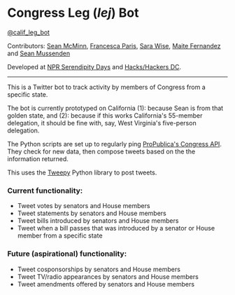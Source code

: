 # Congress Leg (_lej_) Bot

[@calif_leg_bot](https://twitter.com/calif_leg_bot)

Contributors: [Sean McMinn](https://twitter.com/shmcminn), [Francesca Paris](https://twitter.com/fparises), [Sara Wise](https://twitter.com/sara_wise), [Maite Fernandez](https://twitter.com/maits) and [Sean Mussenden](smussenden)

Developed at [NPR Serendipity Days](https://www.npr.org/sections/inside/2011/10/14/141312774/happy-accidents-the-joy-of-serendipity-days) and [Hacks/Hackers DC](https://www.meetup.com/Hacks-Hackers-DC/).

-----------

This is a Twitter bot to track activity by members of Congress from a specific state.

The bot is currently prototyped on California (1): because Sean is from that golden state, and (2): because if this works California's 55-member delegation, it should be fine with, say, West Virginia's five-person delegation. 

The Python scripts are set up to regularly ping [ProPublica's Congress API](https://projects.propublica.org/api-docs/congress-api/). They check for new data, then compose tweets based on the the information returned.

This uses the [Tweepy](http://www.tweepy.org/) Python library to post tweets.


### Current functionality:

- Tweet votes by senators and House members
- Tweet statements by senators and House members
- Tweet bills introduced by senators and House members
- Tweet when a  bill passes that was introduced by a senator or House member from a specific state

### Future (aspirational) functionality:

- Tweet cosponsorships by senators and House members
- Tweet TV/radio appearances by senators and House members
- Tweet amendments offered by senators and House members



